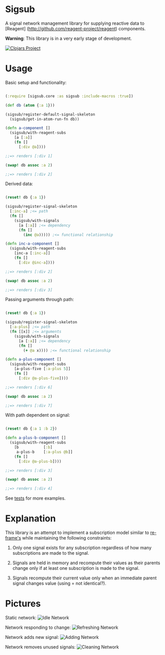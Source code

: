 # Sigsub

A signal network management library for supplying reactive data to [Reagent]
(http://github.com/reagent-project/reagent)
components.

__Warning__: This library is in a very early stage of development.

[![Clojars Project](http://clojars.org/sebluy/sigsub/latest-version.svg)](http://clojars.org/sebluy/sigsub)

# Usage

Basic setup and functionality:

```clj

(:require [sigsub.core :as sigsub :include-macros :true])

(def db (atom {:a 1}))

(sigsub/register-default-signal-skeleton
  (sigsub/get-in-atom-run-fn db))

(defn a-component []
  (sigsub/with-reagent-subs
    [a [:a]]
    (fn []
      [:div @a])))

;;=> renders [:div 1]

(swap! db assoc :a 2)

;;=> renders [:div 2]

```

Derived data:

```clj

(reset! db {:a 1})

(sigsub/register-signal-skeleton
  [:inc-a] ;<= path
  (fn []
    (sigsub/with-signals
      [a [:a]] ;<= dependency
      (fn []  
        (inc @a))))) ;<= functional relationship

(defn inc-a-component []
  (sigsub/with-reagent-subs
    [inc-a [:inc-a]]
    (fn []
      [:div @inc-a])))

;;=> renders [:div 2]

(swap! db assoc :a 2)

;;=> renders [:div 3]

```

Passing arguments through path:

```clj

(reset! db {:a 1})

(sigsub/register-signal-skeleton
  [:a-plus] ;<= path
  (fn [[x]] ;<= arguments 
    (sigsub/with-signals
      [a [:a]] ;<= dependency
      (fn []
        (+ @a x)))) ;<= functional relationship

(defn a-plus-component []
  (sigsub/with-reagent-subs
    [a-plus-five [:a-plus 5]]
    (fn []
      [:div @a-plus-five])))

;;=> renders [:div 6]

(swap! db assoc :a 2)

;;=> renders [:div 7]
```

With path dependent on signal:

```clj

(reset! db {:a 1 :b 2})

(defn a-plus-b-component []
  (sigsub/with-reagent-subs
    [b           [:b]
     a-plus-b    [:a-plus @b]]
    (fn []
      [:div @a-plus-b])))

;;=> renders [:div 3]

(swap! db assoc :a 2)

;;=> renders [:div 4]
```

See [tests](https://github.com/sebluy/sigsub/blob/master/test/sigsub/core_test.cljs) for more examples.

# Explanation

This library is an attempt to implement a subscription model similar to [re-frame's](https://github.com/Day8/re-frame) while maintaining the following constraints:

1. Only one signal exists for any subscription regardless of how many subscriptions are made to the signal.

3. Signals are held in memory and recompute their values as their parents change only if at least one subscription is made to the signal.

2. Signals recompute their current value only when an immediate parent signal changes value (using = not identical?).

# Pictures

Static network:
![Idle Network](doc/idle_network.png)

Network responding to change:
![Refreshing Network](doc/refreshing_network.png)

Network adds new signal:
![Adding Network](doc/adding_network.png)

Network removes unused signals:
![Cleaning Network](doc/cleaning_network.png)









